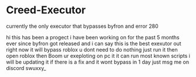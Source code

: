 # Creed-Executor
currently the only executor that bypasses byfron and error 280



hi this has been a progect i have been working on for the past 5 months ever since byfron got released and i can say this is the best exexutor out right now
it will bypass roblox u dont need to do nothing just run it then open roblox then Boom ur exeploting on pc it it can run most known scripts 
i will be updating it if there is a fix and it wont bypass in 1 day just msg me on discord swuxxy_
